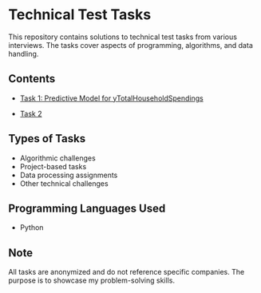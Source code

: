


# Technical Test Tasks

This repository contains solutions to technical test tasks from various interviews. The tasks cover aspects of programming, algorithms, and data handling.



## Contents

- [Task 1: Predictive Model for yTotalHouseholdSpendings](https://github.com/AnniRanok/Tech-Test-Tasks/blob/main/Test_technique_1.ipynb)

- [Task 2](path/to/task1)



## Types of Tasks

- Algorithmic challenges
- Project-based tasks
- Data processing assignments
- Other technical challenges

## Programming Languages Used

- Python


## Note

All tasks are anonymized and do not reference specific companies. The purpose is to showcase my problem-solving skills.

